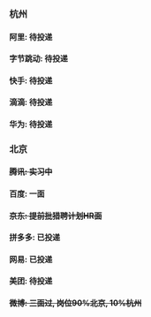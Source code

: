 ### 杭州

#### 阿里: 待投递
#### 字节跳动: 待投递
#### 快手: 待投递
#### 滴滴: 待投递
#### 华为: 待投递

### 北京
#### ~~腾讯: 实习中~~
#### 百度: 一面
#### ~~京东: 提前批猎聘计划HR面~~
#### 拼多多: 已投递
#### 网易: 已投递
#### 美团: 待投递
#### ~~微博: 三面过, 岗位90%北京, 10%杭州~~
